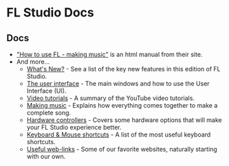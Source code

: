 # FL Studio Docs

## Docs

* ["How to use FL - making music"](https://www.image-line.com/fl-studio-learning/fl-studio-online-manual/html/basics\_workflow.htm) is an html manual from their site.&#x20;
* And more...
  * [What's New?](https://www.image-line.com/fl-studio-learning/fl-studio-online-manual/html/basics\_new.htm) - See a list of the key new features in this edition of FL Studio.
  * [The user interface](https://www.image-line.com/fl-studio-learning/fl-studio-online-manual/html/basics\_interface.htm) - The main windows and how to use the User Interface (UI).
  * [Video tutorials](https://www.image-line.com/fl-studio-learning/fl-studio-online-manual/html/basics\_videos.htm) - A summary of the YouTube video tutorials.
  * [Making music](https://www.image-line.com/fl-studio-learning/fl-studio-online-manual/html/basics\_workflow.htm) - Explains how everything comes together to make a complete song.
  * [Hardware controllers](https://www.image-line.com/fl-studio-learning/fl-studio-online-manual/html/basics\_controllers.htm) - Covers some hardware options that will make your FL Studio experience better.
  * [Keyboard & Mouse shortcuts](https://www.image-line.com/fl-studio-learning/fl-studio-online-manual/html/basics\_shortcuts.htm) - A list of the most useful keyboard shortcuts.
  * [Useful web-links](https://www.image-line.com/fl-studio-learning/fl-studio-online-manual/html/basics\_web.htm) - Some of our favorite websites, naturally starting with our own.
